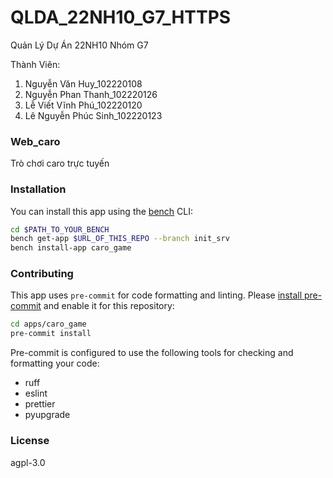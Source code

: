 # QLDA_22NH10_G7_HTTPS
Quản Lý Dự Án 22NH10 Nhóm G7

Thành Viên:
1. Nguyễn Văn Huy_102220108
2. Nguyễn Phan Thanh_102220126
3. Lễ Viết Vĩnh Phú_102220120
4. Lê Nguyễn Phúc Sinh_102220123

### Web_caro

Trò chơi caro trực tuyến

### Installation

You can install this app using the [bench](https://github.com/frappe/bench) CLI:

```bash
cd $PATH_TO_YOUR_BENCH
bench get-app $URL_OF_THIS_REPO --branch init_srv
bench install-app caro_game
```

### Contributing

This app uses `pre-commit` for code formatting and linting. Please [install pre-commit](https://pre-commit.com/#installation) and enable it for this repository:

```bash
cd apps/caro_game
pre-commit install
```

Pre-commit is configured to use the following tools for checking and formatting your code:

- ruff
- eslint
- prettier
- pyupgrade

### License

agpl-3.0

